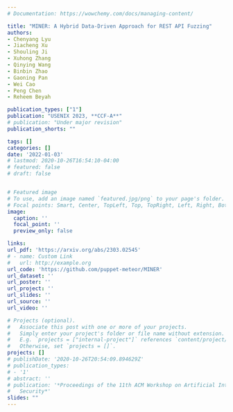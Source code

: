 ```yaml
---
# Documentation: https://wowchemy.com/docs/managing-content/

title: "MINER: A Hybrid Data-Driven Approach for REST API Fuzzing"
authors:
- Chenyang Lyu
- Jiacheng Xu
- Shouling Ji
- Xuhong Zhang
- Qinying Wang
- Binbin Zhao
- Gaoning Pan
- Wei Cao
- Peng Chen
- Reheem Beyah

publication_types: ["1"]
publication: "USENIX 2023, **CCF-A**"
# publication: "Under major revision"
publication_shorts: ""

tags: []
categories: []
date: '2022-01-03'
# lastmod: 2020-10-26T16:54:10-04:00
# featured: false
# draft: false


# Featured image
# To use, add an image named `featured.jpg/png` to your page's folder.
# Focal points: Smart, Center, TopLeft, Top, TopRight, Left, Right, BottomLeft, Bottom, BottomRight.
image:
  caption: ''
  focal_point: ''
  preview_only: false

links:
url_pdf: 'https://arxiv.org/abs/2303.02545'
# - name: Custom Link
#   url: http://example.org
url_code: 'https://github.com/puppet-meteor/MINER'
url_dataset: ''
url_poster: ''
url_project: ''
url_slides: ''
url_source: ''
url_video: ''

# Projects (optional).
#   Associate this post with one or more of your projects.
#   Simply enter your project's folder or file name without extension.
#   E.g. `projects = ["internal-project"]` references `content/project/deep-learning/index.md`.
#   Otherwise, set `projects = []`.
projects: []
# publishDate: '2020-10-26T20:54:09.894629Z'
# publication_types:
# - '1'
# abstract: ''
# publication: '*Proceedings of the 11th ACM Workshop on Artificial Intelligence and
#   Security*'
slides: ""
---
```

